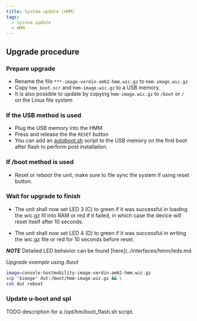 ```yaml
---
title: System update (HMM)
tags:
  - System update
  - HMM
---
```



## Upgrade procedure

### Prepare upgrade

* Rename the file `***-image-verdin-am62-hmm.wic.gz` to `hmm-image.wic.gz`
* Copy `hmm_boot.scr` and `hmm-image.wic.gz` to a USB memory.
* It is also possible to update by copying `hmm-image.wic.gz` to `/boot` or  `/`  on the Linux file system

### If the USB method is used

* Plug the USB memory into the HMM
* Press and release the the `RESET` button 
* You can add an [autoboot.sh](../update.md#usb-method-autobootsh) script to the USB memory on the first boot after flash to perform post installation.

### If /boot method is used

* Reset or reboot the unit, make sure to file sync the system if using reset button.

### Wait for upgrade to finish

* The unit shall now set LED 3 (C) to green if it was successful in loading the wic.gz fil into RAM or red if it failed, in which case the device will reset itself after 10 seconds.

* The unit shall now set LED 4 (D) to green if it was successful in writing the wic.gz file or red for 10 seconds before reset.

***NOTE*** Detailed LED behavior can be found [here](../interfaces/hmm/leds.md



*Upgrade example using /boot*
```bash
image=console-hostmobility-image-verdin-am62-hmm.wic.gz
scp "$image" dut:/boot/hmm-image.wic.gz && \
ssh dut reboot
```
### Update u-boot and spl

  TODO description for a /opt/hm/boot_flash.sh script.